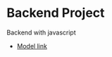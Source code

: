 # Backend Project

Backend with javascript

- [Model link](https://app.eraser.io/workspace/YtPqZ1VogxGy1jzIDkzj) 
